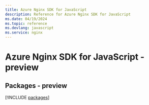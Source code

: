 ```yaml
---
title: Azure Nginx SDK for JavaScript
description: Reference for Azure Nginx SDK for JavaScript
ms.date: 04/19/2024
ms.topic: reference
ms.devlang: javascript
ms.service: nginx
---
```

# Azure Nginx SDK for JavaScript - preview
## Packages - preview
[!INCLUDE [packages](nginx-index.md)]